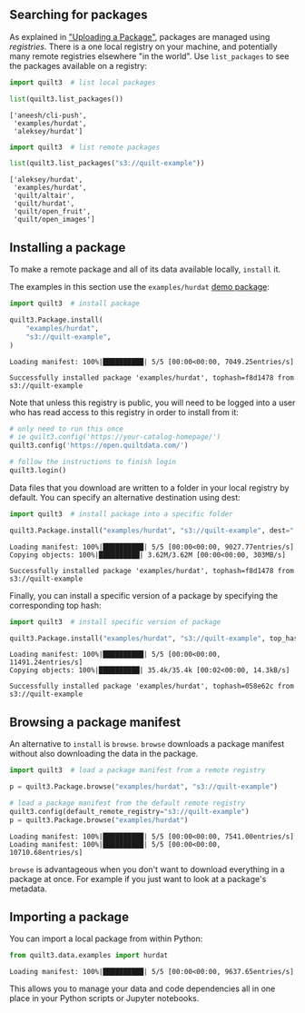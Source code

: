 ## Searching for packages

As explained in ["Uploading a Package"](uploading-a-package.md), packages are managed using *registries*. There is a one local registry on your machine, and potentially many remote registries elsewhere "in the world". Use `list_packages` to see the packages available on a registry:


```python
import quilt3  # list local packages

list(quilt3.list_packages())
```




    ['aneesh/cli-push',
     'examples/hurdat',
     'aleksey/hurdat']




```python
import quilt3  # list remote packages

list(quilt3.list_packages("s3://quilt-example"))
```




    ['aleksey/hurdat',
     'examples/hurdat',
     'quilt/altair',
     'quilt/hurdat',
     'quilt/open_fruit',
     'quilt/open_images']



## Installing a package

To make a remote package and all of its data available locally, `install` it.

The examples in this section use the `examples/hurdat` [demo package](https://open.quiltdata.com/b/quilt-example/tree/examples/hurdat/):


```python
import quilt3  # install package

quilt3.Package.install(
    "examples/hurdat",
    "s3://quilt-example",
)
```

    Loading manifest: 100%|██████████| 5/5 [00:00<00:00, 7049.25entries/s]

    Successfully installed package 'examples/hurdat', tophash=f8d1478 from s3://quilt-example


    


Note that unless this registry is public, you will need to be logged into a user who has read access to this registry in order to install from it:
<!--pytest.mark.skip-->
```python
# only need to run this once
# ie quilt3.config('https://your-catalog-homepage/')
quilt3.config('https://open.quiltdata.com/')

# follow the instructions to finish login
quilt3.login()
```

Data files that you download are written to a folder in your local registry by default. You can specify an alternative destination using dest:


```python
import quilt3  # install package into a specific folder

quilt3.Package.install("examples/hurdat", "s3://quilt-example", dest="./")
```

    Loading manifest: 100%|██████████| 5/5 [00:00<00:00, 9027.77entries/s]
    Copying objects: 100%|██████████| 3.62M/3.62M [00:00<00:00, 303MB/s]

    Successfully installed package 'examples/hurdat', tophash=f8d1478 from s3://quilt-example


    


Finally, you can install a specific version of a package by specifying the corresponding top hash:


```python
import quilt3  # install specific version of package

quilt3.Package.install("examples/hurdat", "s3://quilt-example", top_hash="058e62c")
```

    Loading manifest: 100%|██████████| 5/5 [00:00<00:00, 11491.24entries/s]
    Copying objects: 100%|██████████| 35.4k/35.4k [00:02<00:00, 14.3kB/s]

    Successfully installed package 'examples/hurdat', tophash=058e62c from s3://quilt-example


    


## Browsing a package manifest

An alternative to `install` is `browse`. `browse` downloads a package manifest without also downloading the data in the package.


```python
import quilt3  # load a package manifest from a remote registry

p = quilt3.Package.browse("examples/hurdat", "s3://quilt-example")

# load a package manifest from the default remote registry
quilt3.config(default_remote_registry="s3://quilt-example")
p = quilt3.Package.browse("examples/hurdat")
```

    Loading manifest: 100%|██████████| 5/5 [00:00<00:00, 7541.00entries/s]
    Loading manifest: 100%|██████████| 5/5 [00:00<00:00, 10710.68entries/s]


`browse` is advantageous when you don't want to download everything in a package at once. For example if you just want to look at a package's metadata.

## Importing a package

You can import a local package from within Python:


```python
from quilt3.data.examples import hurdat
```

    Loading manifest: 100%|██████████| 5/5 [00:00<00:00, 9637.65entries/s]


This allows you to manage your data and code dependencies all in one place in your Python scripts or Jupyter notebooks.
